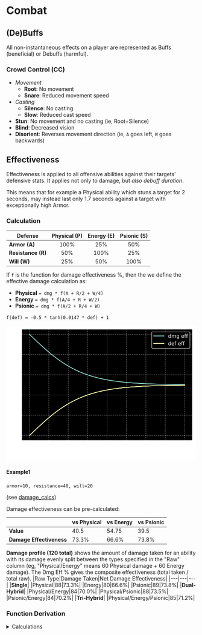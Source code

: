 # Combat
## (De)Buffs
All non-instantaneous effects on a player are represented as Buffs (beneficial) or Debuffs (harmful).

### Crowd Control (CC)
* _Movement_
  * **Root**: No movement
  * **Snare**: Reduced movement speed
* _Casting_
  * **Silence**: No casting
  * **Slow**: Reduced cast speed
* **Stun**: No movement and no casting (ie, Root+Silence)
* **Blind**: Decreased vision
* **Disorient**: Reverses movement direction (ie, `A` goes left, `W` goes backwards)


## Effectiveness
Effectiveness is applied to all offensive abilities against their targets' defensive stats. It applies not only to damage, but _also debuff duration_.

This means that for example a Physical ability which stuns a target for 2 seconds, may instead last only 1.7 seconds against a target with exceptionally high Armor.

### Calculation
| Defense            | Physical (P) | Energy (E) | Psionic (S) |
|--------------------|:------------:|:----------:|:-----------:|
| **Armor (A)**      | 100%         | 25%        | 50%         |
| **Resistance (R)** | 50%          | 100%       | 25%         |
| **Will (W)**       | 25%          | 50%        | 100%        |

If `f` is the function for damage effectiveness %, then the we define the effective damage calculation as:
- **Physical** `= dmg * f(A + R/2 + W/4)`
- **Energy** `= dmg * f(A/4 + R + W/2)`
- **Psionic** `= dmg * f(A/2 + R/4 + W)`

```
f(def) = -0.5 * tanh(0.0147 * def) + 1
```
![effectiveness graph](./defense_graph.svg)

#### Example1
`armor=10, resistance=40, will=20`

(see [damage_calcs](./damage_calcs.ipynb))

Damage effectiveness can be pre-calculated:

||vs Physical|vs Energy|vs Psionic|
|---|---|---|---|
|**Value**|40.5|54.75|39.5|
|**Damage Effectiveness**|73.3%|66.6%|73.8%|

**Damage profile (120 total)** shows the amount of damage taken for an ability with its damage evenly split between the types specified in the "Raw" column (eg, "Physical/Energy" means 60 Physical damage + 60 Energy damage). The Dmg Eff % gives the composite effectiveness (total taken / total raw).
|Raw Type|Damage Taken|Net Damage Effectiveness|
|---|---|---|
|**Single**|
|Physical|88|73.3%|
|Energy|80|66.6%|
|Psionic|89|73.8%|
|**Dual-Hybrid**|
|Physical/Energy|84|70.0%|
|Physical/Psionic|88|73.5%|
|Psionic/Energy|84|70.2%|
|**Tri-Hybrid**|
|Physical/Energy/Psionic|85|71.2%|
</details>

### Function Derivation

<details>
<summary>Calculations</summary>

We set 0 defenses to be 100% effectiveness, thus:
```
f(0) = 1
```

Cap reduction to 50%:
```
lim(x->inf, f(x)) = 0.5
```

Let's set 100 defenses to close to the cap, 55%:
```
f(100) = 0.55
```

Also, let's apply some function that gives both diminishing returns and an asymptote:
```
f(def) = A * tanh(B * def) + C
```

Solve for variables given our constraints:
```
f(0) = A * tanh(0) + C
     = 0 + C
=> C = 1

lim(x->inf, f(x) = A * tanh(B * x) + 1) = 0.5
=>     A * lim(x->inf, tanh(B * x)) + 1 = 0.5
=>                                A + 1 = 0.5
=>                                    A = -0.5

f(100)   = -0.5 * tanh(B * 100) + 1
=> -0.45 = -0.5 * tanh(B * 100)
=>  0.45 = 0.5 * tanh(B * 100)
=>  0.9  = tanh(B * 100)
=>     B = arctanh(0.9)/100
=>     B ≈ 0.0147
```
</details>

